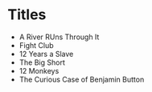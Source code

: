 # Titles

* A River RUns Through It
* Fight Club
* 12 Years a Slave
* The Big Short
* 12 Monkeys
* The Curious Case of Benjamin Button
